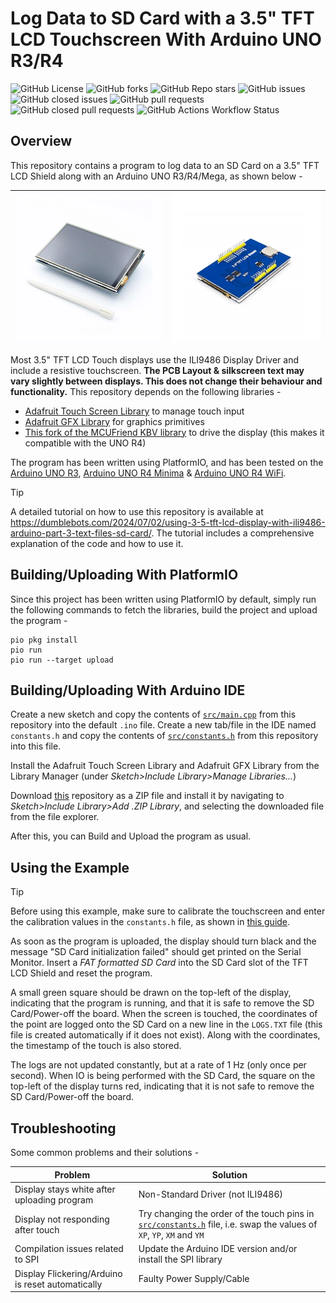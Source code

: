 # Log Data to SD Card with a 3.5" TFT LCD Touchscreen With Arduino UNO R3/R4

![GitHub License](https://img.shields.io/github/license/Aditya-A-garwal/Arduino-TFT-LCD-3-5-SDCard-Logger)
![GitHub forks](https://img.shields.io/github/forks/Aditya-A-garwal/Arduino-TFT-LCD-3-5-SDCard-Logger?style=flat-square&color=blue)
![GitHub Repo stars](https://img.shields.io/github/stars/Aditya-A-garwal/Arduino-TFT-LCD-3-5-SDCard-Logger?style=flat-square&color=blue)
![GitHub issues](https://img.shields.io/github/issues-raw/Aditya-A-garwal/Arduino-TFT-LCD-3-5-SDCard-Logger?style=flat-square&color=indianred)
![GitHub closed issues](https://img.shields.io/github/issues-closed-raw/Aditya-A-garwal/Arduino-TFT-LCD-3-5-SDCard-Logger?style=flat-square)
![GitHub pull requests](https://img.shields.io/github/issues-pr/Aditya-A-garwal/Arduino-TFT-LCD-3-5-SDCard-Logger?style=flat-square&color=indianred)
![GitHub closed pull requests](https://img.shields.io/github/issues-pr-closed/Aditya-A-garwal/Arduino-TFT-LCD-3-5-SDCard-Logger?style=flat-square)
![GitHub Actions Workflow Status](https://img.shields.io/github/actions/workflow/status/Aditya-A-garwal/Arduino-TFT-LCD-3-5-SDCard-Logger/build.yml?style=flat-square)

## Overview

This repository contains a program to log data to an SD Card on a 3.5" TFT LCD Shield along with an Arduino UNO R3/R4/Mega, as shown below -

|![Image of LCD Touch Shield from Top](images/LCD_top.png)|![Image of LCD Touch Shield from Bottom](images/LCD_bottom.png)|
|-|-|

Most 3.5" TFT LCD Touch displays use the ILI9486 Display Driver and include a resistive touchscreen. **The PCB Layout & silkscreen text may vary slightly between displays. This does not change their behaviour and functionality.** This repository depends on the following libraries -

- [Adafruit Touch Screen Library](https://github.com/adafruit/Adafruit_TouchScreen) to manage touch input
- [Adafruit GFX Library](https://github.com/adafruit/Adafruit-GFX-Library/tree/master) for graphics primitives
- [This fork of the MCUFriend KBV library](https://github.com/slviajero/MCUFRIEND_kbv) to drive the display (this makes it compatible with the UNO R4)

The program has been written using PlatformIO, and has been tested on the [Arduino UNO R3](https://docs.arduino.cc/hardware/uno-rev3/), [Arduino UNO R4 Minima](https://docs.arduino.cc/hardware/uno-r4-minima/) & [Arduino UNO R4 WiFi](https://docs.arduino.cc/hardware/uno-r4-wifi/).

> [!TIP]
> A detailed tutorial on how to use this repository is available at https://dumblebots.com/2024/07/02/using-3-5-tft-lcd-display-with-ili9486-arduino-part-3-text-files-sd-card/. The tutorial includes a comprehensive explanation of the code and how to use it.

## Building/Uploading With PlatformIO

Since this project has been written using PlatformIO by default, simply run the following commands to fetch the libraries, build the project and upload the program -

```shell
pio pkg install
pio run
pio run --target upload
```

## Building/Uploading With Arduino IDE

Create a new sketch and copy the contents of [```src/main.cpp```](/src/main.cpp) from this repository into the default ```.ino``` file. Create a new tab/file in the IDE named ```constants.h``` and copy the contents of [```src/constants.h```](/src/constants.h) from this repository into this file.

Install the Adafruit Touch Screen Library and Adafruit GFX Library from the Library Manager (under *Sketch>Include Library>Manage Libraries...*)

Download [this](https://github.com/slviajero/MCUFRIEND_kbv) repository as a ZIP file and install it by navigating to *Sketch>Include Library>Add .ZIP Library*, and selecting the downloaded file from the file explorer.

After this, you can Build and Upload the program as usual.


## Using the Example
> [!TIP]
> Before using this example, make sure to calibrate the touchscreen and enter the calibration values in the `constants.h` file, as shown in [this guide](https://dumblebots.com/2024/05/17/using-3-5-tft-lcd-display-with-ili9486-arduino-part-2-touch-calibration/).

As soon as the program is uploaded, the display should turn black and the message "SD Card initialization failed" should get printed on the Serial Monitor. Insert a *FAT formatted SD Card* into the SD Card slot of the TFT LCD Shield and reset the program.

A small green square should be drawn on the top-left of the display, indicating that the program is running, and that it is safe to remove the SD Card/Power-off the board. When the screen is touched, the coordinates of the point are logged onto the SD Card on a new line in the `LOGS.TXT` file (this file is created automatically if it does not exist). Along with the coordinates, the timestamp of the touch is also stored.

The logs are not updated constantly, but at a rate of 1 Hz (only once per second). When IO is being performed with the SD Card, the square on the top-left of the display turns red, indicating that it is not safe to remove the SD Card/Power-off the board.

## Troubleshooting

Some common problems and their solutions -

|Problem|Solution|
|-|-|
|Display stays white after uploading program|Non-Standard Driver (not ILI9486)|
|Display not responding after touch|Try changing the order of the touch pins in [```src/constants.h```](/src/constants.h) file, i.e. swap the values of ```XP```, ```YP```, ```XM``` and ```YM```|
|Compilation issues related to SPI|Update the Arduino IDE version and/or install the SPI library|
|Display Flickering/Arduino is reset automatically|Faulty Power Supply/Cable|
